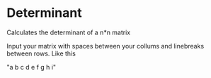 # Determinant
Calculates the determinant of a n*n matrix

Input your matrix with spaces between your collums and linebreaks between rows.
Like this

"a b c
d e f
g h i"
